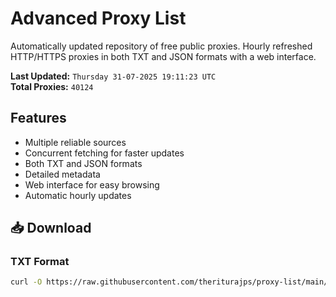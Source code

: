 # Advanced Proxy List

Automatically updated repository of free public proxies. Hourly refreshed HTTP/HTTPS proxies in both TXT and JSON formats with a web interface.

**Last Updated:** `Thursday 31-07-2025 19:11:23 UTC`  
**Total Proxies:** `40124`

## Features
- Multiple reliable sources
- Concurrent fetching for faster updates
- Both TXT and JSON formats
- Detailed metadata
- Web interface for easy browsing
- Automatic hourly updates

## 📥 Download

### TXT Format
```bash
curl -O https://raw.githubusercontent.com/theriturajps/proxy-list/main/proxies.txt